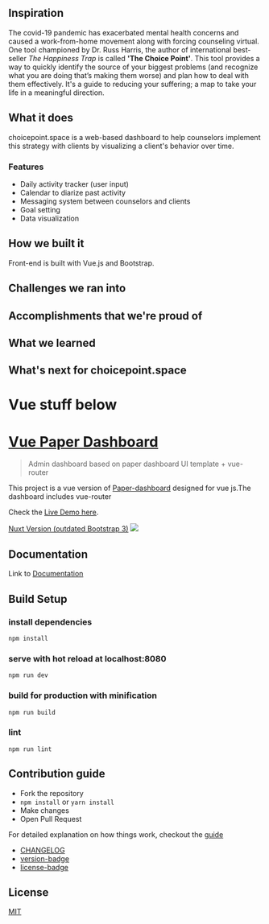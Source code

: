 ## Inspiration

The covid-19 pandemic has exacerbated mental health concerns and caused a work-from-home movement along with forcing counseling virtual. One tool championed by Dr. Russ Harris, the author of international best-seller *The Happiness Trap* is called **'The Choice Point'**. This tool provides a way to quickly identify the source of your biggest problems (and recognize what you are doing that’s making them worse) and plan how to deal with them effectively. It's a guide to reducing your suffering; a map to take your life in a meaningful direction.

## What it does

choicepoint.space is a web-based dashboard to help counselors implement this strategy with clients by visualizing a client's behavior over time.

### Features

- Daily activity tracker (user input)
- Calendar to diarize past activity
- Messaging system between counselors and clients
- Goal setting
- Data visualization

## How we built it


Front-end is built with Vue.js and Bootstrap.


## Challenges we ran into

## Accomplishments that we're proud of

## What we learned

## What's next for choicepoint.space


# Vue stuff below

# [Vue Paper Dashboard](https://cristijora.github.io/vue-paper-dashboard/)

> Admin dashboard based on paper dashboard UI template + vue-router

This project is a vue version of [Paper-dashboard](https://www.creative-tim.com/product/paper-dashboard)
designed for vue js.The dashboard includes vue-router

Check the [Live Demo here](https://cristijora.github.io/vue-paper-dashboard).

[Nuxt Version (outdated Bootstrap 3)](https://github.com/cristijora/vue-paper-dashboard-nuxt)
![](http://i.imgur.com/3iC1hOs.gif)

## Documentation
Link to [Documentation](http://vuejs.creative-tim.com/vue-paper-dashboard/documentation/)

## Build Setup

### install dependencies
```
npm install
```
### serve with hot reload at localhost:8080
```
npm run dev
```
### build for production with minification
```
npm run build
```
### lint
```
npm run lint
```
## Contribution guide
* Fork the repository
* `npm install` or `yarn install`
* Make changes
* Open Pull Request

For detailed explanation on how things work, checkout the [guide](https://github.com/vuejs/vue-cli/blob/dev/docs/README.md)
- [CHANGELOG](./CHANGELOG.md)
- [version-badge](https://img.shields.io/badge/version-2.0.0-blue.svg)
- [license-badge](https://img.shields.io/badge/license-MIT-blue.svg)

## License

[MIT](https://github.com/creativetimofficial/vue-paper-dashboard/blob/master/LICENSE.md)
